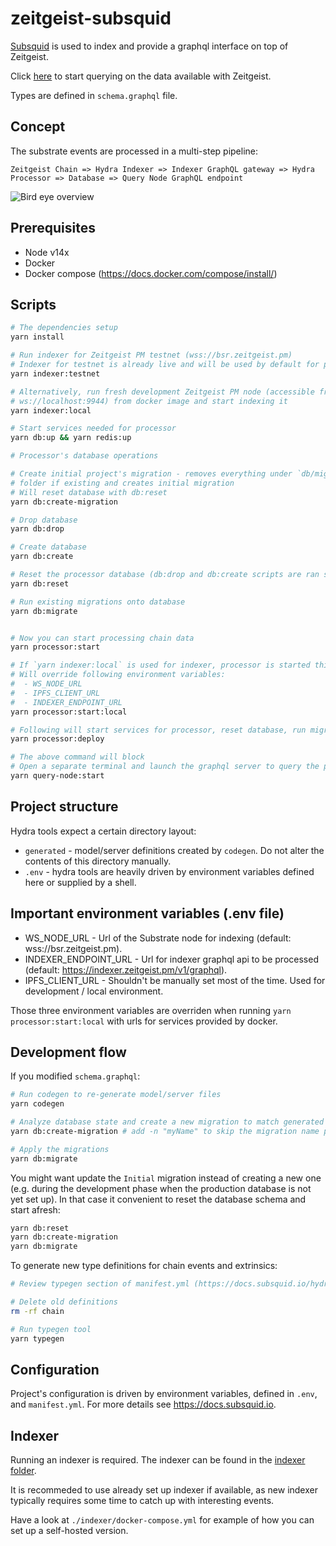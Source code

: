 # zeitgeist-subsquid

[Subsquid](https://www.subsquid.io/) is used to index and provide a graphql interface on top of Zeitgeist. 

Click [here](https://processor.zeitgeist.pm/graphql) to start querying on the data available with Zeitgeist.

Types are defined  in  `schema.graphql` file.

## Concept

The substrate events are processed in a multi-step pipeline:

    Zeitgeist Chain => Hydra Indexer => Indexer GraphQL gateway => Hydra Processor => Database => Query Node GraphQL endpoint

![Bird eye overview](https://docs.subsquid.io/~/files/v0/b/gitbook-28427.appspot.com/o/assets%2F-MdI-MAyz-csivC8mmdb%2Fsync%2Fe587479ff22ad79886861487b2734b6556302d10.png?generation=1624891459661016&alt=media)

## Prerequisites

* Node v14x
* Docker
* Docker compose (https://docs.docker.com/compose/install/)

## Scripts

```bash
# The dependencies setup
yarn install

# Run indexer for Zeitgeist PM testnet (wss://bsr.zeitgeist.pm) 
# Indexer for testnet is already live and will be used by default for processor
yarn indexer:testnet

# Alternatively, run fresh development Zeitgeist PM node (accessible from
# ws://localhost:9944) from docker image and start indexing it
yarn indexer:local

# Start services needed for processor
yarn db:up && yarn redis:up

# Processor's database operations

# Create initial project's migration - removes everything under `db/migrations`
# folder if existing and creates initial migration
# Will reset database with db:reset
yarn db:create-migration

# Drop database
yarn db:drop

# Create database
yarn db:create

# Reset the processor database (db:drop and db:create scripts are ran sequentially)
yarn db:reset

# Run existing migrations onto database
yarn db:migrate


# Now you can start processing chain data
yarn processor:start

# If `yarn indexer:local` is used for indexer, processor is started this way
# Will override following environment variables:
#  - WS_NODE_URL
#  - IPFS_CLIENT_URL
#  - INDEXER_ENDPOINT_URL
yarn processor:start:local

# Following will start services for processor, reset database, run migrations and start processor (testnet only)
yarn processor:deploy

# The above command will block
# Open a separate terminal and launch the graphql server to query the processed data
yarn query-node:start
```

## Project structure

Hydra tools expect a certain directory layout:

* `generated` - model/server definitions created by `codegen`. Do not alter the contents of this directory manually.
* `.env` - hydra tools are heavily driven by environment variables defined here or supplied by a shell.

## Important environment variables (.env file)

- WS_NODE_URL - Url of the Substrate node for indexing (default: wss://bsr.zeitgeist.pm).
- INDEXER_ENDPOINT_URL - Url for indexer graphql api to be processed (default: https://indexer.zeitgeist.pm/v1/graphql).
- IPFS_CLIENT_URL - Shouldn't be manually set most of the time. Used for development / local environment.

Those three environment variables are overriden when running `yarn processor:start:local` with urls for services provided by docker.

## Development flow

If you modified `schema.graphql`:

```bash
# Run codegen to re-generate model/server files
yarn codegen

# Analyze database state and create a new migration to match generated models
yarn db:create-migration # add -n "myName" to skip the migration name prompt

# Apply the migrations
yarn db:migrate
```

You might want update the `Initial` migration instead of creating a new one (e.g. during the development phase when the production database is not yet set up). In that case it convenient to reset the database schema and start afresh:

```bash
yarn db:reset
yarn db:create-migration
yarn db:migrate
```

To generate new type definitions for chain events and extrinsics:

```bash
# Review typegen section of manifest.yml (https://docs.subsquid.io/hydra-typegen)

# Delete old definitions
rm -rf chain

# Run typegen tool
yarn typegen
```

## Configuration

Project's configuration is driven by environment variables, defined in `.env`,
and `manifest.yml`. For more details see https://docs.subsquid.io.

## Indexer

Running an indexer is required. The indexer can be found in the [indexer folder](./indexer).

It is recommeded to use already set up indexer if available, as new indexer typically
requires some time to catch up with interesting events.

Have a look at `./indexer/docker-compose.yml` for example of how you can set up a self-hosted version.